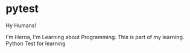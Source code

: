# pytest

Hy Humans!

I'm Herna, I'm Learning about Programming.
This is part of my learning.
Python Test for learning
